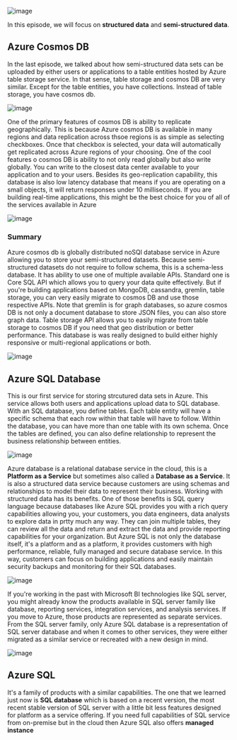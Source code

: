 ![image](https://github.com/user-attachments/assets/b036aa29-afea-4e4d-a783-a528d3e576d0)

In this episode, we will focus on **structured data** and **semi-structured data**.


## Azure Cosmos DB

In the last episode, we talked about how semi-structured data sets can be uploaded by either users or applications to a table entities hosted by Azure table storage service. In that sense, table storage and cosmos DB are very similar. Except for the table entities, you have collections. Instead of table storage, you have cosmos db.

![image](https://github.com/user-attachments/assets/286d0da0-c4e5-49cc-97c6-74a8b877d81b)


One of the primary features of cosmos DB is ability to replicate geographically. This is because Azure cosmos DB is available in many regions and data replication across thsoe regions is as simple as selecting checkboxes. Once that checkbox is selected, your data will automatically get replicated across Azure regions of your choosing. One of the cool features o cosmos DB is ability to not only read globally but also write globally. You can write to the closest data center available to your application and to your users. Besides its geo-replication capability, this database is also low latency database that means if you are operating on a small objects, it will return responses under 10 milliseconds. If you are building real-time applications, this might be the best choice for you of all of the services available in Azure 

![image](https://github.com/user-attachments/assets/70a206fb-7829-400f-ae79-029ec9f63bf4)


### Summary
Azure cosmos db is globally distributed noSQl database service in Azure allowing you to store your semi-structured datasets. Because semi-structured datasets do not require to follow schema, this is a schema-less database. It has ability to use one of multiple available APIs. Standard one is Core SQL API which allows you to query your data quite effectively. But if you're building applications based on MongoDB, cassandra, gremlin, table storage, you can very easily migrate to cosmos DB and use those respective APIs. Note that gremlin is for graph databases, so azure cosmos DB is not only a document database to store JSON files, you can also store graph data. Table storage API allows you to easily migrate from table storage to cosmos DB if you need that geo distribution or better performance. This database is was really designed to build either highly responsive or multi-regional applications or both.

![image](https://github.com/user-attachments/assets/ee4683f7-b3fa-4da3-8351-e1bb48905953)


## Azure SQL Database

This is our first service for storing strcutured data sets in Azure. This service allows both users and applications upload data to SQL database. With an SQL database, you define tables. Each table entity will have a specific schema that each row within that table will have to follow. Within the database, you can have more than one table with its own schema. Once the tables are defined, you can also define relationship to represent the business relationship between entities.

![image](https://github.com/user-attachments/assets/dcd5c267-a53c-4bdf-890e-ff01b64657a6)


Azure database is a relational database service in the cloud, this is a **Platform as a Service** but sometimes also called a **Database as a Service**. It is also a structured data service because customers are using schemas and relationships to model their data to represent their business. Working with structured data has its benefits. One of those benefits is SQL query language because databases like Azure SQL provides you with a rich query capabilities allowing you, your customers, you data engineers, data analysts to explore data in prtty much any way. They can join multiple tables, they can review all the data and return and extract the data and provide reporting capabilities for your organization. But Azure SQL is not only the database itself, it's a platform and as a platform, it provides customers with high performance, reliable, fully managed and secure database service. In this way, customers can focus on building applications and easily maintain security backups and monitoring for their SQL databases.

![image](https://github.com/user-attachments/assets/f3fba66e-45b2-4950-8f93-b4b641e4c650)


If you're working in the past with Microsoft BI technologies like SQL server, you might already know the products available in SQL server family like database, reporting services, integration services, and analysis services. If you move to Azure, those products are represented as separate services. From the SQL server family, only Azure SQL database is a representation of SQL server database and when it comes to other services, they were either migrated as a similar service or recreated with a new design in mind.

![image](https://github.com/user-attachments/assets/e6d5843f-4882-45bb-a857-c8c3fc3bc0aa)


## Azure SQL

It's a family of products with a similar capabilities. The one that we learned just now is **SQL database** which is based on a recent version, the most recent stable version of SQL server with a little bit less features designed for platform as a service offering. If you need full capabilities of SQL service from on-premise but in the cloud then Azure SQL also offers **managed instance**
